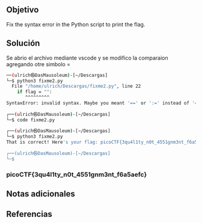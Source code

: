 ## Objetivo
Fix the syntax error in the Python script to print the flag.

## Solución
Se abrio el archivo mediante vscode y se modifico la comparaion agregando otre simbolo =
```bash
──(ulrich㉿DasMausoleum)-[~/Descargas]
└─$ python3 fixme2.py
  File "/home/ulrich/Descargas/fixme2.py", line 22
    if flag = "":
       ^^^^^^^^^
SyntaxError: invalid syntax. Maybe you meant '==' or ':=' instead of '='?
                                                                                
┌──(ulrich㉿DasMausoleum)-[~/Descargas]
└─$ code fixme2.py 
                                                                                
┌──(ulrich㉿DasMausoleum)-[~/Descargas]
└─$ python3 fixme2.py
That is correct! Here's your flag: picoCTF{3qu4l1ty_n0t_4551gnm3nt_f6a5aefc}
                                                                                
┌──(ulrich㉿DasMausoleum)-[~/Descargas]
└─$ 

```

### picoCTF{3qu4l1ty_n0t_4551gnm3nt_f6a5aefc}
## Notas adicionales
## Referencias
